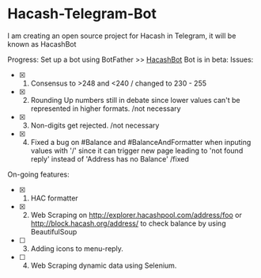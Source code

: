 # Hacash-Telegram-Bot

I am creating an open source project for Hacash in Telegram, it will be known as HacashBot

Progress:
Set up a bot using BotFather >> [HacashBot](t.me/HacashBot)
Bot is in beta:
Issues:
- [x] 1. Consensus to >248 and <240 / changed to 230 - 255
- [x] 2. Rounding Up numbers still in debate since lower values can't be represented in higher formats. /not necessary
- [x] 3. Non-digits get rejected. /not necessary
- [x] 4. Fixed a bug on #Balance and #BalanceAndFormatter when inputing values with '/' since it can trigger new page leading to 'not found reply' instead of 'Address has no     Balance' /fixed   

On-going features:
- [x] 1. HAC formatter
- [x] 2. Web Scraping on http://explorer.hacashpool.com/address/foo or http://block.hacash.org/address/ to check balance by using BeautifulSoup
- [ ] 3. Adding icons to menu-reply.
- [ ] 4. Web Scraping dynamic data using Selenium. 


